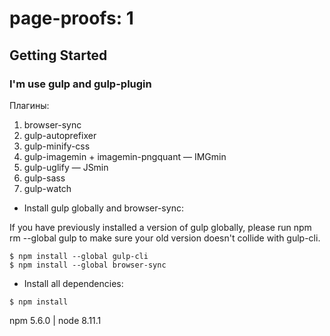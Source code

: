 # page-proofs: 1

## Getting Started

### I'm use gulp and gulp-plugin

Плагины:

1. browser-sync
1. gulp-autoprefixer 
1. gulp-minify-css
1. gulp-imagemin + imagemin-pngquant — IMGmin
1. gulp-uglify — JSmin
1. gulp-sass
1. gulp-watch

- Install gulp globally and browser-sync:

If you have previously installed a version of gulp globally, please run npm rm --global gulp to make sure your old version doesn't collide with gulp-cli.
```
$ npm install --global gulp-cli
$ npm install --global browser-sync
```
- Install all dependencies:
```
$ npm install
```

npm 5.6.0 | node 8.11.1